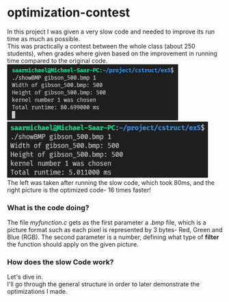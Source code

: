 # optimization-contest

In this project I was given a very slow code and needed to improve its run time as much as possible.  
This was practically a contest between the whole class (about 250 students), when grades where given based on the improvement in running time compared to the original code.  
<img src="images/slow_code_run.png" width="400"> <img src="images/fast_code_run.png" width="470">  
The left was taken after running the slow code, which took 80ms, and the right picture is the optimized code- 16 times faster!
### What is the code doing?
The file *myfunction.c* gets as the first parameter a *.bmp* file, which is a picture format such as each pixel is represented by 3 bytes- Red, Green and Blue (RGB).
The second parameter is a number, defining what type of **filter** the function should apply on the given picture.  
### How does the slow Code work?
Let's dive in.  
I'll go through the general structure in order to later demonstrate the optimizations I made.

